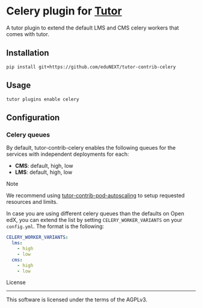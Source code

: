 # Celery plugin for [Tutor](https://docs.tutor.edly.io)

A tutor plugin to extend the default LMS and CMS celery workers that comes
with tutor.

## Installation

```shell
pip install git+https://github.com/eduNEXT/tutor-contrib-celery
```

## Usage

```shell
tutor plugins enable celery
```

## Configuration

### Celery queues

By default, tutor-contrib-celery enables the following queues for the services
with independent deployments for each:

- **CMS**: default, high, low
- **LMS**: default, high, low

> [!NOTE]
> We recommend using [tutor-contrib-pod-autoscaling](https://github.com/eduNEXT/tutor-contrib-pod-autoscaling)
> to setup requested resources and limits.

In case you are using different celery queues than the defaults on Open edX, you can
extend the list by setting `CELERY_WORKER_VARIANTS` on your `config.yml`. The format is the following:

```yaml
CELERY_WORKER_VARIANTS:
  lms:
    - high
    - low
  cms:
    - high
    - low
```

License
*******

This software is licensed under the terms of the AGPLv3.
